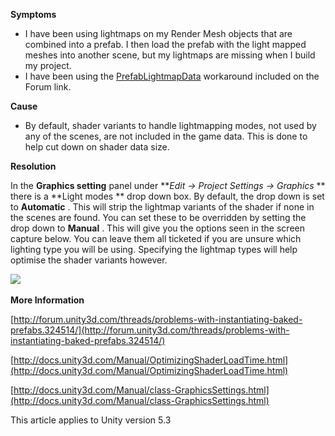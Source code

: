
        

**Symptoms** 

*   I have been using lightmaps on my Render Mesh objects that are combined into a prefab. I then load the prefab with the light mapped meshes into another scene, but my lightmaps are missing when I build my project.
*   I have been using the [PrefabLightmapData](http://forum.unity3d.com/threads/problems-with-instantiating-baked-prefabs.324514/page-5) workaround included on the Forum link.

**Cause** 

*   By default, shader variants to handle lightmapping modes, not used by any of the scenes, are not included in the game data. This is done to help cut down on shader data size.

**Resolution** 

In the **Graphics setting** panel under ***Edit -> Project Settings -> Graphics* ** there is a **Light modes ** drop down box. By default, the drop down is set to **Automatic** . This will strip the lightmap variants of the shader if none in the scenes are found. You can set these to be overridden by setting the drop down to **Manual** . This will give you the options seen in the screen capture below. You can leave them all ticketed if you are unsure which lighting type you will be using. Specifying the lightmap types will help optimise the shader variants however.

![](/hc/en-us/article_attachments/203250323/Screen_Shot_2016-03-11_at_12.00.23.png) 

**More Information** 

[http://forum.unity3d.com/threads/problems-with-instantiating-baked-prefabs.324514/](http://forum.unity3d.com/threads/problems-with-instantiating-baked-prefabs.324514/)

[http://docs.unity3d.com/Manual/OptimizingShaderLoadTime.html](http://docs.unity3d.com/Manual/OptimizingShaderLoadTime.html)

[http://docs.unity3d.com/Manual/class-GraphicsSettings.html](http://docs.unity3d.com/Manual/class-GraphicsSettings.html)

This article applies to Unity version 5.3

      